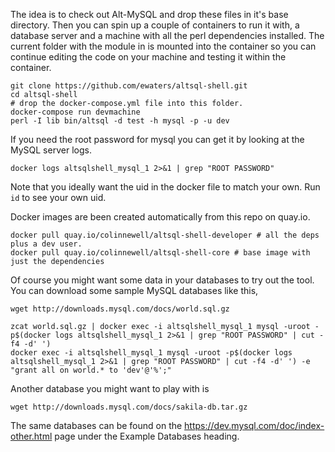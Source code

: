 The idea is to check out Alt-MySQL and drop these files in it's base directory.
Then you can spin up a couple of containers to run it with, a database server
and a machine with all the perl dependencies installed.  The current folder
with the module in is mounted into the container so you can continue editing
the code on your machine and testing it within the container.

```
git clone https://github.com/ewaters/altsql-shell.git
cd altsql-shell
# drop the docker-compose.yml file into this folder.
docker-compose run devmachine
perl -I lib bin/altsql -d test -h mysql -p -u dev
```

If you need the root password for mysql you can get it by looking at the
MySQL server logs.

```
docker logs altsqlshell_mysql_1 2>&1 | grep "ROOT PASSWORD"
```

Note that you ideally want the uid in the docker file to match your own. Run
`id` to see your own uid.

Docker images are been created automatically from this repo on quay.io.

```
docker pull quay.io/colinnewell/altsql-shell-developer # all the deps plus a dev user.
docker pull quay.io/colinnewell/altsql-shell-core # base image with just the dependencies
```

Of course you might want some data in your databases to try out the tool.  You
can download some sample MySQL databases like this,

```
wget http://downloads.mysql.com/docs/world.sql.gz

zcat world.sql.gz | docker exec -i altsqlshell_mysql_1 mysql -uroot -p$(docker logs altsqlshell_mysql_1 2>&1 | grep "ROOT PASSWORD" | cut -f4 -d' ')
docker exec -i altsqlshell_mysql_1 mysql -uroot -p$(docker logs altsqlshell_mysql_1 2>&1 | grep "ROOT PASSWORD" | cut -f4 -d' ') -e "grant all on world.* to 'dev'@'%';"
```

Another database you might want to play with is

```
wget http://downloads.mysql.com/docs/sakila-db.tar.gz
```

The same databases can be found on the
https://dev.mysql.com/doc/index-other.html page under the Example Databases
heading.
